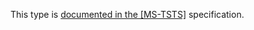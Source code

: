 This type is [documented in the [MS-TSTS]](https://learn.microsoft.com/en-us/openspecs/windows_protocols/ms-tsts/611c7f92-5f46-4bd3-ad49-c59b9072882c) specification.
